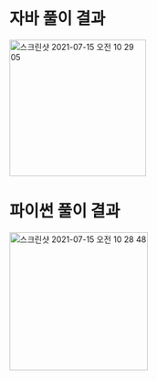 # 자바 풀이 결과
<img width="239" alt="스크린샷 2021-07-15 오전 10 29 05" src="https://user-images.githubusercontent.com/42399580/125713758-bce32506-50cf-4f55-90d5-bc2e14f76da2.png">

# 파이썬 풀이 결과
<img width="242" alt="스크린샷 2021-07-15 오전 10 28 48" src="https://user-images.githubusercontent.com/42399580/125713778-58daef26-ba07-40f0-8116-22fb02094567.png">
